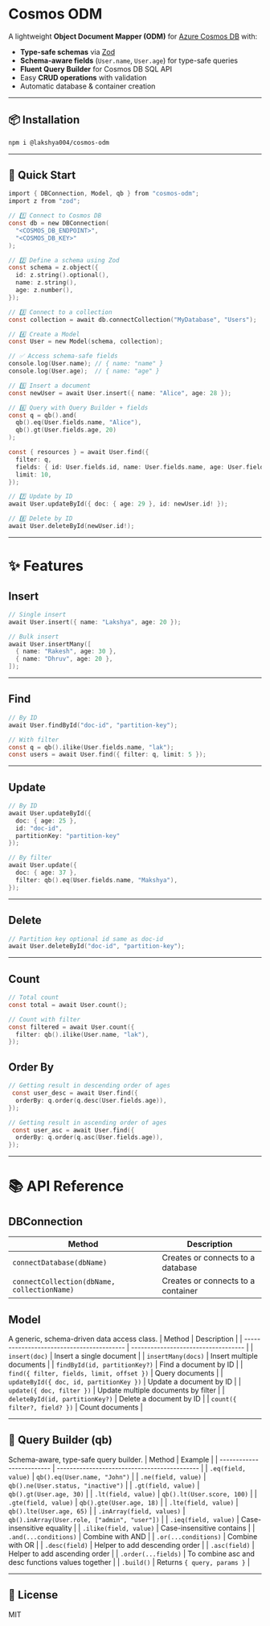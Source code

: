 # Cosmos ODM

A lightweight **Object Document Mapper (ODM)** for [Azure Cosmos DB](https://learn.microsoft.com/en-us/azure/cosmos-db/introduction) with:

- **Type-safe schemas** via [Zod](https://zod.dev/)
- **Schema-aware fields** (`User.name`, `User.age`) for type-safe queries
- **Fluent Query Builder** for Cosmos DB SQL API
- Easy **CRUD operations** with validation
- Automatic database & container creation

---

## 📦 Installation

```bash
npm i @lakshya004/cosmos-odm
```

---

## 🚀 Quick Start

```c
import { DBConnection, Model, qb } from "cosmos-odm";
import z from "zod";

// 1️⃣ Connect to Cosmos DB
const db = new DBConnection(
  "<COSMOS_DB_ENDPOINT>",
  "<COSMOS_DB_KEY>"
);

// 2️⃣ Define a schema using Zod
const schema = z.object({
  id: z.string().optional(),
  name: z.string(),
  age: z.number(),
});

// 3️⃣ Connect to a collection
const collection = await db.connectCollection("MyDatabase", "Users");

// 4️⃣ Create a Model
const User = new Model(schema, collection);

// ✅ Access schema-safe fields
console.log(User.name); // { name: "name" }
console.log(User.age);  // { name: "age" }

// 5️⃣ Insert a document
const newUser = await User.insert({ name: "Alice", age: 28 });

// 6️⃣ Query with Query Builder + fields
const q = qb().and(
  qb().eq(User.fields.name, "Alice"),
  qb().gt(User.fields.age, 20)
);

const { resources } = await User.find({
  filter: q,
  fields: { id: User.fields.id, name: User.fields.name, age: User.fields.age },
  limit: 10,
});

// 7️⃣ Update by ID
await User.updateById({ doc: { age: 29 }, id: newUser.id! });

// 8️⃣ Delete by ID
await User.deleteById(newUser.id!);
```

---

# ✨ Features

## Insert

```c
// Single insert
await User.insert({ name: "Lakshya", age: 20 });

// Bulk insert
await User.insertMany([
  { name: "Rakesh", age: 30 },
  { name: "Dhruv", age: 20 },
]);
```

---

## Find

```c
// By ID
await User.findById("doc-id", "partition-key");

// With filter
const q = qb().ilike(User.fields.name, "lak");
const users = await User.find({ filter: q, limit: 5 });
```

---

## Update

```c
// By ID
await User.updateById({
  doc: { age: 25 },
  id: "doc-id",
  partitionKey: "partition-key"
});

// By filter
await User.update({
  doc: { age: 37 },
  filter: qb().eq(User.fields.name, "Makshya"),
});

```

---

## Delete

```c
// Partition key optional id same as doc-id
await User.deleteById("doc-id", "partition-key");

```

---

## Count

```c
// Total count
const total = await User.count();

// Count with filter
const filtered = await User.count({
  filter: qb().ilike(User.name, "lak"),
});
```

## Order By

```c
// Getting result in descending order of ages
 const user_desc = await User.find({
  orderBy: q.order(q.desc(User.fields.age)),
});

// Getting result in ascending order of ages
 const user_asc = await User.find({
  orderBy: q.order(q.asc(User.fields.age)),
});
```

---

# 📚 API Reference

## DBConnection

| Method                                      | Description                        |
| ------------------------------------------- | ---------------------------------- |
| `connectDatabase(dbName)`                   | Creates or connects to a database  |
| `connectCollection(dbName, collectionName)` | Creates or connects to a container |

## Model

A generic, schema-driven data access class.
| Method | Description |
| ----------------------------------------- | ----------------------------------- |
| `insert(doc)` | Insert a single document |
| `insertMany(docs)` | Insert multiple documents |
| `findById(id, partitionKey?)` | Find a document by ID |
| `find({ filter, fields, limit, offset })` | Query documents |
| `updateById({ doc, id, partitionKey })` | Update a document by ID |
| `update({ doc, filter })` | Update multiple documents by filter |
| `deleteById(id, partitionKey?)` | Delete a document by ID |
| `count({ filter?, field? })` | Count documents |

---

## 🔹 Query Builder (qb)

Schema-aware, type-safe query builder.
| Method | Example |
| ------------------------- | -------------------------------------------- |
| `.eq(field, value)` | `qb().eq(User.name, "John")` |
| `.ne(field, value)` | `qb().ne(User.status, "inactive")` |
| `.gt(field, value)` | `qb().gt(User.age, 30)` |
| `.lt(field, value)` | `qb().lt(User.score, 100)` |
| `.gte(field, value)` | `qb().gte(User.age, 18)` |
| `.lte(field, value)` | `qb().lte(User.age, 65)` |
| `.inArray(field, values)` | `qb().inArray(User.role, ["admin", "user"])` |
| `.ieq(field, value)` | Case-insensitive equality |
| `.ilike(field, value)` | Case-insensitive contains |
| `.and(...conditions)` | Combine with AND |
| `.or(...conditions)` | Combine with OR |
| `.desc(field)` | Helper to add descending order |
| `.asc(field)` | Helper to add ascending order |
| `.order(...fields)` | To combine asc and desc functions values together |
| `.build()` | Returns `{ query, params }` |

---

## 📄 License

MIT
